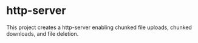# http-server

This project creates a http-server enabling chunked file uploads, chunked downloads, and file deletion.
